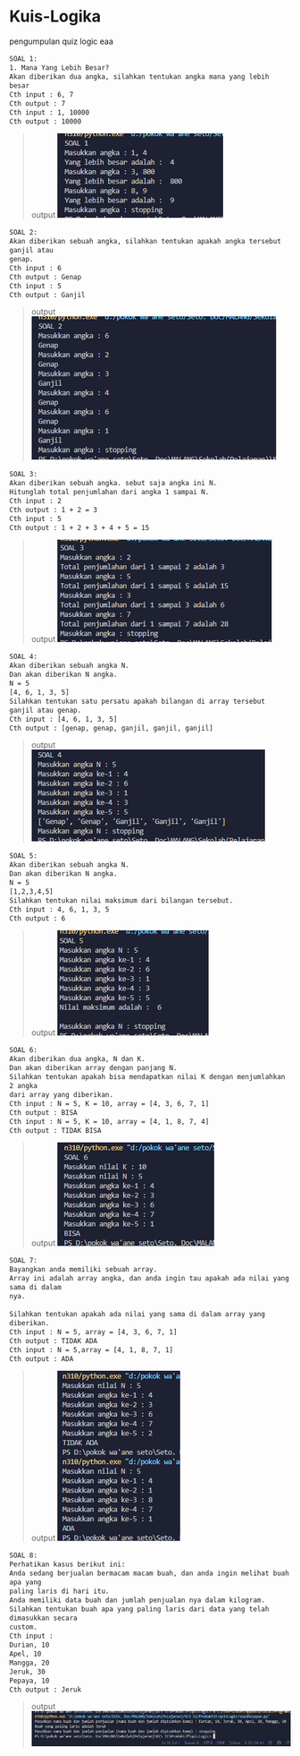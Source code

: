 # Kuis-Logika
pengumpulan quiz logic eaa

```
SOAL 1:
1. Mana Yang Lebih Besar?
Akan diberikan dua angka, silahkan tentukan angka mana yang lebih besar
Cth input : 6, 7
Cth output : 7
Cth input : 1, 10000
Cth output : 10000
```
> output
![ssan](https://github.com/AkuraDiary/Kuis-Logika/blob/main/ss/ssan1.png)


```
SOAL 2:
Akan diberikan sebuah angka, silahkan tentukan apakah angka tersebut ganjil atau
genap.
Cth input : 6
Cth output : Genap
Cth input : 5
Cth output : Ganjil
```
> output
![ssan](https://github.com/AkuraDiary/Kuis-Logika/blob/main/ss/ssan2.png)


```
SOAL 3:
Akan diberikan sebuah angka. sebut saja angka ini N.
Hitunglah total penjumlahan dari angka 1 sampai N.
Cth input : 2
Cth output : 1 + 2 = 3
Cth input : 5
Cth output : 1 + 2 + 3 + 4 + 5 = 15
```
> output
![ssan](https://github.com/AkuraDiary/Kuis-Logika/blob/main/ss/ssan3.png)


```
SOAL 4:
Akan diberikan sebuah angka N.
Dan akan diberikan N angka.
N = 5
[4, 6, 1, 3, 5]
Silahkan tentukan satu persatu apakah bilangan di array tersebut ganjil atau genap.
Cth input : [4, 6, 1, 3, 5]
Cth output : [genap, genap, ganjil, ganjil, ganjil]
```
> output
![ssan](https://github.com/AkuraDiary/Kuis-Logika/blob/main/ss/ssan4.png)


```
SOAL 5:
Akan diberikan sebuah angka N.
Dan akan diberikan N angka.
N = 5
[1,2,3,4,5]
Silahkan tentukan nilai maksimum dari bilangan tersebut.
Cth input : 4, 6, 1, 3, 5
Cth output : 6
```
> output
![ssan](https://github.com/AkuraDiary/Kuis-Logika/blob/main/ss/ssan5.png)


```
SOAL 6:
Akan diberikan dua angka, N dan K.
Dan akan diberikan array dengan panjang N.
Silahkan tentukan apakah bisa mendapatkan nilai K dengan menjumlahkan 2 angka
dari array yang diberikan.
Cth input : N = 5, K = 10, array = [4, 3, 6, 7, 1]
Cth output : BISA
Cth input : N = 5, K = 10, array = [4, 1, 8, 7, 4]
Cth output : TIDAK BISA
```
> output
![ssan](https://github.com/AkuraDiary/Kuis-Logika/blob/main/ss/ssan6.png)


```
SOAL 7:
Bayangkan anda memiliki sebuah array.
Array ini adalah array angka, dan anda ingin tau apakah ada nilai yang sama di dalam
nya.

Silahkan tentukan apakah ada nilai yang sama di dalam array yang diberikan.
Cth input : N = 5, array = [4, 3, 6, 7, 1]
Cth output : TIDAK ADA
Cth input : N = 5,array = [4, 1, 8, 7, 1]
Cth output : ADA
```
> output
![ssan](https://github.com/AkuraDiary/Kuis-Logika/blob/main/ss/ssan7.png)


```
SOAL 8:
Perhatikan kasus berikut ini:
Anda sedang berjualan bermacam macam buah, dan anda ingin melihat buah apa yang
paling laris di hari itu.
Anda memiliki data buah dan jumlah penjualan nya dalam kilogram.
Silahkan tentukan buah apa yang paling laris dari data yang telah dimasukkan secara
custom.
Cth input :
Durian, 10
Apel, 10
Mangga, 20
Jeruk, 30
Pepaya, 10
Cth output : Jeruk
```
> output
![ssan](https://github.com/AkuraDiary/Kuis-Logika/blob/main/ss/ssan8.png)
